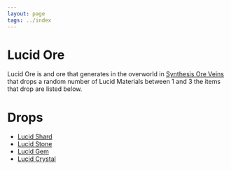 ```yaml
---
layout: page
tags: ../index
---
```

# Lucid Ore

Lucid Ore is and ore that generates in the overworld in [Synthesis Ore Veins](../worldgen/synthesisores) that drops a random number of Lucid Materials between 1 and 3 the items that drop are listed below.

# Drops
* [Lucid Shard](../items/synthesismaterials)
* [Lucid Stone](../items/synthesismaterials)
* [Lucid Gem](../items/synthesismaterials)
* [Lucid Crystal](../items/synthesismaterials)